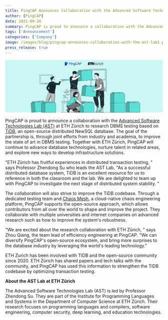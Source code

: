 ```yaml
---
title: PingCAP Announces Collaboration with the Advanced Software Technologies Lab at ETH Zürich to Explore DBMS Testing
author: [PingCAP]
date: 2021-09-20
summary: PingCAP is proud to announce a collaboration with the Advanced Software Technologies Lab (AST) at ETH Zürich to research DBMS testing based on TiDB.
tags: ['Announcement']
categories: ['Company']
image: /images/blog/pingcap-announces-collaboration-with-the-ast-lab1.png
press_release: true
---
```


![PingCAP Announces Collaboration with the Advanced Software Technologies Lab at ETH Zürich to Explore DBMS Testing](media/pingcap-announces-collaboration-with-the-ast-lab1.png)

PingCAP is proud to announce a collaboration with the [Advanced Software Technologies Lab (AST)](https://ast.ethz.ch/) at ETH Zürich to research DBMS testing based on [TiDB](https://github.com/pingcap/tidb), an open-source distributed NewSQL database. The goal of the partnership is, through joint efforts from industry and academia, to improve the state of art in DBMS testing. Together with ETH Zürich, PingCAP will continue to advance database technologies, nurture talent in related areas, and explore new ways to develop infrastructure solutions.

"ETH Zürich has fruitful experiences in distributed transaction testing, " says Professor Zhendong Su who leads the AST Lab. "As a successful distributed database system, TiDB is an excellent resource for us to reference in both the classroom and the lab. We are delighted to team up with PingCAP to investigate the next stage of distributed system stability. "

The collaboration will also strive to improve the TiDB codebase. Through a dedicated testing team and [Chaos Mesh](https://github.com/chaos-mesh/chaos-mesh), a cloud-native chaos engineering platform, PingCAP supports the open-source approach, which allows contributors from all over the world to shape and improve the project. They collaborate with multiple universities and internet companies on advanced research such as how to improve the system's robustness.

"We are excited about the research collaboration with ETH Zürich, " says Zhou Qiang, the team lead of efficiency engineering at PingCAP. "We can diversify PingCAP's open-source ecosystem, and bring more surprises to the database industry by leveraging the world's leading technology."

ETH Zurich has been involved with TIDB and the open-source community since 2020. ETH Zürich has shared papers and tech talks with the community, and PingCAP has used this information to strengthen the TiDB codebase by optimizing transaction testing.

**About the AST Lab at ETH Zürich**

The Advanced Software Technologies Lab (AST) is led by Professor Zhendong Su. They are part of the Institute for Programming Languages and Systems in the Department of Computer Science at ETH Zürich. Their research focuses on programming languages and compilers, software engineering, computer security, deep learning, and education technologies.
